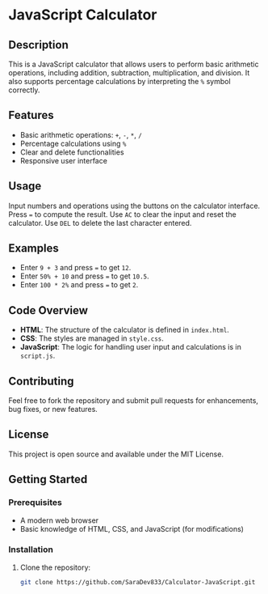 # JavaScript Calculator

## Description
This is a JavaScript calculator that allows users to perform basic arithmetic operations, including addition, subtraction, multiplication, and division. It also supports percentage calculations by interpreting the `%` symbol correctly.

## Features
- Basic arithmetic operations: `+`, `-`, `*`, `/`
- Percentage calculations using `%`
- Clear and delete functionalities
- Responsive user interface

## Usage
Input numbers and operations using the buttons on the calculator interface.
Press `=` to compute the result.
Use `AC` to clear the input and reset the calculator.
Use `DEL` to delete the last character entered.

## Examples
- Enter `9 + 3` and press `=` to get `12`.
- Enter `50% + 10` and press `=` to get `10.5`.
- Enter `100 * 2%` and press `=` to get `2`.

## Code Overview
- **HTML**: The structure of the calculator is defined in `index.html`.
- **CSS**: The styles are managed in `style.css`.
- **JavaScript**: The logic for handling user input and calculations is in `script.js`.

## Contributing
Feel free to fork the repository and submit pull requests for enhancements, bug fixes, or new features.

## License
This project is open source and available under the MIT License.

## Getting Started

### Prerequisites
- A modern web browser
- Basic knowledge of HTML, CSS, and JavaScript (for modifications)

### Installation
1. Clone the repository:
   ```bash
   git clone https://github.com/SaraDev833/Calculator-JavaScript.git
